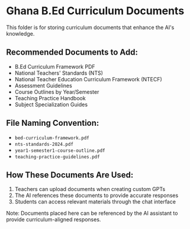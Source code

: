 # Ghana B.Ed Curriculum Documents

This folder is for storing curriculum documents that enhance the AI's knowledge.

## Recommended Documents to Add:
- B.Ed Curriculum Framework PDF
- National Teachers' Standards (NTS)
- National Teacher Education Curriculum Framework (NTECF)
- Assessment Guidelines
- Course Outlines by Year/Semester
- Teaching Practice Handbook
- Subject Specialization Guides

## File Naming Convention:
- `bed-curriculum-framework.pdf`
- `nts-standards-2024.pdf`
- `year1-semester1-course-outline.pdf`
- `teaching-practice-guidelines.pdf`

## How These Documents Are Used:
1. Teachers can upload documents when creating custom GPTs
2. The AI references these documents to provide accurate responses
3. Students can access relevant materials through the chat interface

Note: Documents placed here can be referenced by the AI assistant to provide curriculum-aligned responses.
